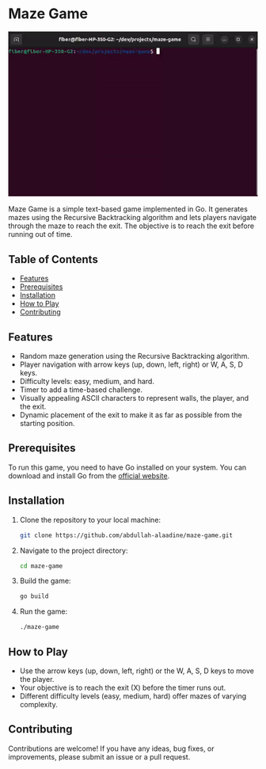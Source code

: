 # Maze Game

![Maze Game Gif](./maze-game.gif)

Maze Game is a simple text-based game implemented in Go. It generates mazes using the Recursive Backtracking algorithm and lets players navigate through the maze to reach the exit. The objective is to reach the exit before running out of time.

## Table of Contents

- [Features](#features)
- [Prerequisites](#prerequisites)
- [Installation](#installation)
- [How to Play](#how-to-play)
- [Contributing](#contributing)
<!-- - [License](#license) -->

## Features

- Random maze generation using the Recursive Backtracking algorithm.
- Player navigation with arrow keys (up, down, left, right) or W, A, S, D keys.
- Difficulty levels: easy, medium, and hard.
- Timer to add a time-based challenge.
- Visually appealing ASCII characters to represent walls, the player, and the exit.
- Dynamic placement of the exit to make it as far as possible from the starting position.

## Prerequisites

To run this game, you need to have Go installed on your system. You can download and install Go from the [official website](https://golang.org/dl/).

## Installation

1.  Clone the repository to your local machine:

    ```sh
    git clone https://github.com/abdullah-alaadine/maze-game.git
    ```

2.  Navigate to the project directory:

    ```sh
    cd maze-game
    ```

3.  Build the game:

    ```sh
    go build
    ```

4.  Run the game:

    ```sh
    ./maze-game
    ```

## How to Play

- Use the arrow keys (up, down, left, right) or the W, A, S, D keys to move the player.
- Your objective is to reach the exit (X) before the timer runs out.
- Different difficulty levels (easy, medium, hard) offer mazes of varying complexity.

## Contributing

Contributions are welcome! If you have any ideas, bug fixes, or improvements, please submit an issue or a pull request.
